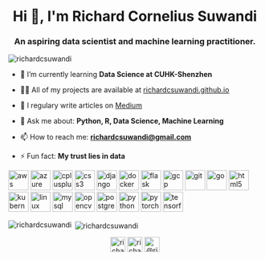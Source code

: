 <h1 align="center">Hi 👋, I'm Richard Cornelius Suwandi</h1>
<h3 align="center">An aspiring data scientist and machine learning practitioner.</h3>

<p align="left"> <img src="https://komarev.com/ghpvc/?username=richardcsuwandi" alt="richardcsuwandi" /> </p>

- 🌱 I’m currently learning **Data Science at CUHK-Shenzhen**

- 👨‍💻 All of my projects are available at [richardcsuwandi.github.io](https://richardcsuwandi.github.io)

- 📝 I regulary write articles on [Medium](https://www.medium.com/@richardcsuwandi)

- 💬 Ask me about: **Python, R, Data Science, Machine Learning**

- 📫 How to reach me: **richardcsuwandi@gmail.com**

- ⚡ Fun fact: **My trust lies in data**

<p align="left"><img src="https://devicons.github.io/devicon/devicon.git/icons/amazonwebservices/amazonwebservices-original-wordmark.svg" alt="aws" width="40" height="40"/> <img src="https://www.vectorlogo.zone/logos/microsoft_azure/microsoft_azure-icon.svg" alt="azure" width="40" height="40"/> <img src="https://devicons.github.io/devicon/devicon.git/icons/cplusplus/cplusplus-original.svg" alt="cplusplus" width="40" height="40"/> <img src="https://devicons.github.io/devicon/devicon.git/icons/css3/css3-original-wordmark.svg" alt="css3" width="40" height="40"/> <img src="https://devicons.github.io/devicon/devicon.git/icons/django/django-original.svg" alt="django" width="40" height="40"/> <img src="https://devicons.github.io/devicon/devicon.git/icons/docker/docker-original-wordmark.svg" alt="docker" width="40" height="40"/> <img src="https://www.vectorlogo.zone/logos/pocoo_flask/pocoo_flask-icon.svg" alt="flask" width="40" height="40"/> <img src="https://www.vectorlogo.zone/logos/google_cloud/google_cloud-icon.svg" alt="gcp" width="40" height="40"/> <img src="https://www.vectorlogo.zone/logos/git-scm/git-scm-icon.svg" alt="git" width="40" height="40"/> <img src="https://devicons.github.io/devicon/devicon.git/icons/go/go-original.svg" alt="go" width="40" height="40"/> <img src="https://devicons.github.io/devicon/devicon.git/icons/html5/html5-original-wordmark.svg" alt="html5" width="40" height="40"/> <img src="https://www.vectorlogo.zone/logos/kubernetes/kubernetes-icon.svg" alt="kubernetes" width="40" height="40"/> <img src="https://devicons.github.io/devicon/devicon.git/icons/linux/linux-original.svg" alt="linux" width="40" height="40"/> <img src="https://devicons.github.io/devicon/devicon.git/icons/mysql/mysql-original-wordmark.svg" alt="mysql" width="40" height="40"/> <img src="https://www.vectorlogo.zone/logos/opencv/opencv-icon.svg" alt="opencv" width="40" height="40"/> <img src="https://devicons.github.io/devicon/devicon.git/icons/postgresql/postgresql-original-wordmark.svg" alt="postgresql" width="40" height="40"/> <img src="https://devicons.github.io/devicon/devicon.git/icons/python/python-original.svg" alt="python" width="40" height="40"/> <img src="https://www.vectorlogo.zone/logos/pytorch/pytorch-icon.svg" alt="pytorch" width="40" height="40"/> <img src="https://www.vectorlogo.zone/logos/tensorflow/tensorflow-icon.svg" alt="tensorflow" width="40" height="40"/></p><p><img align="left" src="https://github-readme-stats.vercel.app/api/top-langs/?username=richardcsuwandi&layout=compact&hide=html" alt="richardcsuwandi" /></p>

<p>&nbsp;<img align="center" src="https://github-readme-stats.vercel.app/api?username=richardcsuwandi&show_icons=true" alt="richardcsuwandi" /></p>

<p align="center">
<a href="https://twitter.com/richardcsuwandi" target="blank"><img align="center" src="https://cdn.jsdelivr.net/npm/simple-icons@3.0.1/icons/twitter.svg" alt="richardcsuwandi" height="30" width="30" /></a>
<a href="https://linkedin.com/in/richardcsuwandi" target="blank"><img align="center" src="https://cdn.jsdelivr.net/npm/simple-icons@3.0.1/icons/linkedin.svg" alt="richardcsuwandi" height="30" width="30" /></a>
<a href="https://medium.com/@richardcsuwandi" target="blank"><img align="center" src="https://cdn.jsdelivr.net/npm/simple-icons@3.0.1/icons/medium.svg" alt="@richardcsuwandi" height="30" width="30" /></a>
</p>

